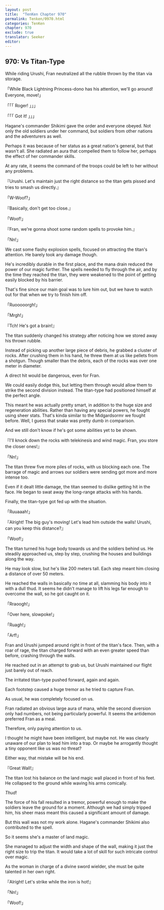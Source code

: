 ```yaml
---
layout: post
title:  "TenKen Chapter 970"
permalink: Tenken/0970.html
categories: TenKen
chapter: 970
exclude: true
translator: Seeker
editor: 
---
```

<h2>970: Vs Titan-Type</h2>

While riding Urushi, Fran neutralized all the rubble thrown by the titan via storage.

「While Black Lightning Princess-dono has his attention, we'll go around! Everyone, move!」

「「「 Roger! 」」」

「「「 Got it! 」」」

Hagane's commander Shikimi gave the order and everyone obeyed. Not only the old soldiers under her command, but soldiers from other nations and the adventurers as well.

Perhaps it was because of her status as a great nation's general, but that wasn't all. She radiated an aura that compelled them to follow her, perhaps the effect of her commander skills.

At any rate, it seems the command of the troops could be left to her without any problems.

『Urushi. Let's maintain just the right distance so the titan gets pissed and tries to smash us directly.』

「W-Woof?」

『Basically, don't get too close.』

「Woof!」

『Fran, we're gonna shoot some random spells to provoke him.』

「Nn!」

We cast some flashy explosion spells, focused on attracting the titan's attention. He barely took any damage though.

He's incredibly durable in the first place, and the mana drain reduced the power of our magic further. The spells needed to fly through the air, and by the time they reached the titan, they were weakened to the point of getting easily blocked by his barrier.

That's fine since our main goal was to lure him out, but we have to watch out for that when we try to finish him off.

「Ruooooorgh!」

「Mrgh!」

『Tch! He's got a brain!』

The titan suddenly changed his strategy after noticing how we stored away his thrown rubble.

Instead of picking up another large piece of debris, he grabbed a cluster of rocks. After crushing them in his hand, he threw them at us like pellets from a shotgun. Though smaller than the debris, each of the rocks was over one meter in diameter.

A direct hit would be dangerous, even for Fran.

We could easily dodge this, but letting them through would allow them to strike the second division instead. The titan-type had positioned himself at the perfect angle.

This meant he was actually pretty smart, in addition to the huge size and regeneration abilities. Rather than having any special powers, he fought using sheer stats. That's kinda similar to the Midgardsormr we fought before. Well, I guess that snake was pretty dumb in comparison.

And we still don't know if he's got some abilities yet to be shown.

『I'll knock down the rocks with telekinesis and wind magic. Fran, you store the closer ones!』

「Nn!」

The titan threw five more piles of rocks, with us blocking each one. The barrage of magic and arrows our soldiers were sending got more and more intense too.

Even if it dealt little damage, the titan seemed to dislike getting hit in the face. He began to swat away the long-range attacks with his hands.

Finally, the titan-type got fed up with the situation.

「Ruuaaah!」

『Alright! The big guy's moving! Let's lead him outside the walls! Urushi, can you keep this distance?』

「Woof!」

The titan turned his huge body towards us and the soldiers behind us. He steadily approached us, step by step, crushing the houses and buildings along the way.

He may look slow, but he's like 200 meters tall. Each step meant him closing a distance of over 50 meters.

He reached the walls in basically no time at all, slamming his body into it with a dull thud. It seems he didn't manage to lift his legs far enough to overcome the wall, so he got caught on it.

「Rraoogh!」

「Over here, slowpoke!」

「Ruagh!」

「Arf!」

Fran and Urushi jumped around right in front of the titan's face. Then, with a roar of rage, the titan charged forward with an even greater speed than before, crashing through the walls.

He reached out in an attempt to grab us, but Urushi maintained our flight just barely out of reach.

The irritated titan-type pushed forward, again and again.

Each footstep caused a huge tremor as he tried to capture Fran.

As usual, he was completely focused on us.

Fran radiated an obvious large aura of mana, while the second diversion only had numbers, not being particularly powerful. It seems the antidemon preferred Fran as a meal.

Therefore, only paying attention to us.

I thought he might have been intelligent, but maybe not. He was clearly unaware of our plan to lead him into a trap. Or maybe he arrogantly thought a tiny opponent like us was no threat?

Either way, that mistake will be his end.

『Great Wall!』

The titan lost his balance on the land magic wall placed in front of his feet. He collapsed to the ground while waving his arms comically.

*Thud*!

The force of his fall resulted in a tremor, powerful enough to make the soldiers leave the ground for a moment. Although we had simply tripped him, his sheer mass meant this caused a significant amount of damage.

But this wall was not my work alone. Hagane's commander Shikimi also contributed to the spell.

So it seems she's a master of land magic.

She managed to adjust the width and shape of the wall, making it just the right size to trip the titan. It would take a lot of skill for such intricate control over magic.

As the woman in charge of a divine sword wielder, she must be quite talented in her own right.

『Alright! Let's strike while the iron is hot!』

「Nn!」

「Woof!」





